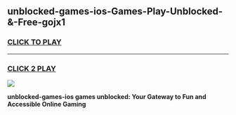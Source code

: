 
## unblocked-games-ios-Games-Play-Unblocked-&-Free-gojx1
<h3>
<a href="https://premium76.site?title=unblocked-games-ios&ref=24A">CLICK TO PLAY</a></h3>
<hr>

<h3>
<a href="https://premium76.site?title=unblocked-games-ios&ref=24A">CLICK 2 PLAY</a>
  
</h3>

<a href="https://premium76.site?title=unblocked-games-ios&ref=24A"><img src="https://clearcache.store/games.png"></a>


**unblocked-games-ios games unblocked: Your Gateway to Fun and Accessible Online Gaming**
